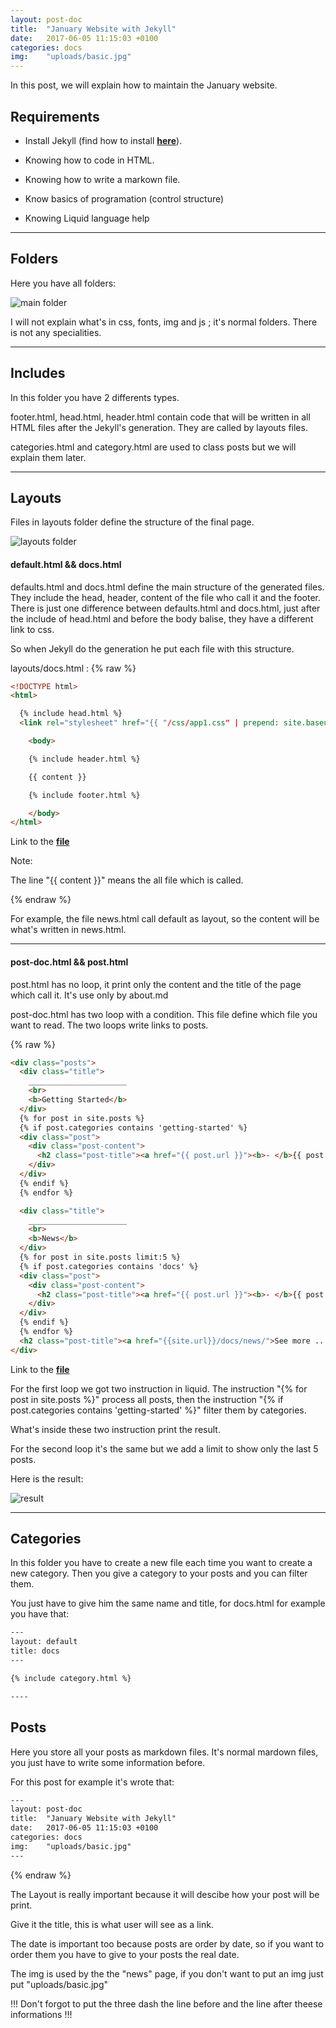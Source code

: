 ```yaml
---
layout: post-doc
title:  "January Website with Jekyll"
date:   2017-06-05 11:15:03 +0100
categories: docs
img:    "uploads/basic.jpg"
---
```


In this post, we will explain how to maintain the January website.

## Requirements

* Install Jekyll (find how to install **[here](https://jekyllrb.com/docs/installation/)**).

* Knowing how to code in HTML.

* Knowing how to write a markown file.

* Know basics of programation (control structure)

* Knowing Liquid language help

----

## Folders

Here you have all folders:

![main folder](https://raw.githubusercontent.com/Jdarroy/Internship/master/blogpost/arborescance.PNG)

I will not explain what's in css, fonts, img and js ; it's normal folders. There is not any specialities.

----

## Includes

In this folder you have 2 differents types.

footer.html, head.html, header.html contain code that will be written in all HTML files after the Jekyll's generation. They are called by layouts files.

categories.html and category.html are used to class posts but we will explain them later.

----

## Layouts

Files in layouts folder define the structure of the final page.

![layouts folder](https://raw.githubusercontent.com/Jdarroy/Internship/master/blogpost/layouts.png)

#### default.html && docs.html

defaults.html and docs.html define the main structure of the generated files. They include the head, header, content of the file who call it and the footer. There is just one difference between defaults.html and docs.html, just after the include of head.html  and before the body balise, they have a different link to css.

So when Jekyll do the generation he put each file with this structure.

layouts/docs.html :
{% raw %}
```html
<!DOCTYPE html>
<html>

  {% include head.html %}
  <link rel="stylesheet" href="{{ "/css/app1.css" | prepend: site.baseurl }}">

    <body>

    {% include header.html %}

    {{ content }}

    {% include footer.html %}

    </body>
</html>
```
Link to the **[file](https://github.com/Jdarroy/Jdarroy.github.io/blob/master/_layouts/docs.html)**

Note:


The line "{{ content }}" means the all file which is called.

{% endraw %}

For example, the file news.html call default as layout, so the content will be what's written in news.html.

----

#### post-doc.html && post.html

post.html has no loop, it print only the content and the title of the page which call it. It's use only by about.md

post-doc.html has two loop with a condition. This file define which file you want to read.
The two loops write links to posts.

{% raw %}
```HTML
<div class="posts">
  <div class="title">
    ______________________
    <br>
    <b>Getting Started</b>
  </div>
  {% for post in site.posts %}
  {% if post.categories contains 'getting-started' %}
  <div class="post">
    <div class="post-content">
      <h2 class="post-title"><a href="{{ post.url }}"><b>- </b>{{ post.title }}</a></h2>
    </div>
  </div>
  {% endif %}
  {% endfor %}

  <div class="title">
    ______________________
    <br>
    <b>News</b>
  </div>
  {% for post in site.posts limit:5 %}
  {% if post.categories contains 'docs' %}
  <div class="post">
    <div class="post-content">
      <h2 class="post-title"><a href="{{ post.url }}"><b>- </b>{{ post.title }}</a></h2>
    </div>
  </div>
  {% endif %}
  {% endfor %}
  <h2 class="post-title"><a href="{{site.url}}/docs/news/">See more ...</a></h2>
</div>

```
Link to the **[file](https://github.com/Jdarroy/Jdarroy.github.io/blob/master/_layouts/post-doc.html)**

For the first loop we got two instruction in liquid.
The instruction "{% for post in site.posts %}" process all posts, then the instruction
"{% if post.categories contains 'getting-started' %}" filter them by categories.

What's inside these two instruction print the result.

For the second loop it's the same but we add a limit to show only the last 5 posts.

Here is the result:

![result](https://raw.githubusercontent.com/Jdarroy/Internship/master/blogpost/showPostDoc1.png)

----

## Categories

In this folder you have to create a new file each time you want to create a new category. Then you give a category to your posts and you can filter them.

You just have to give him the same name and title, for docs.html for example you have that:
```HTML
---
layout: default
title: docs
---

{% include category.html %}

----
```
## Posts

Here you store all your posts as markdown files. It's normal mardown files, you just have to write some information before.

For this post for example it's wrote that:

```HTML
---
layout: post-doc
title:  "January Website with Jekyll"
date:   2017-06-05 11:15:03 +0100
categories: docs
img:    "uploads/basic.jpg"
---
```

{% endraw %}

The Layout is really important because it will descibe how your post will be print.

Give it the title, this is what user will see as a link.

The date is important too because posts are order by date, so if you want to order them you have to give to your posts the real date.

The img is used by the the "news" page, if you don't want to put an img just put "uploads/basic.jpg"

!!! Don't forgot to put the three dash the line before and the line after theese informations !!!

